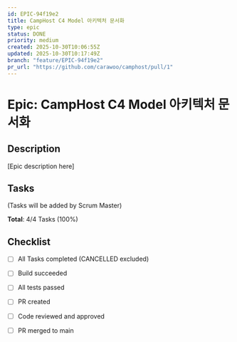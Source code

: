 ```yaml
---
id: EPIC-94f19e2
title: CampHost C4 Model 아키텍처 문서화
type: epic
status: DONE
priority: medium
created: 2025-10-30T10:06:55Z
updated: 2025-10-30T10:17:49Z
branch: "feature/EPIC-94f19e2"
pr_url: "https://github.com/carawoo/camphost/pull/1"
---
```


# Epic: CampHost C4 Model 아키텍처 문서화

## Description

[Epic description here]

## Tasks

(Tasks will be added by Scrum Master)

**Total**: 4/4 Tasks (100%)

## Checklist

- [ ] All Tasks completed (CANCELLED excluded)
- [ ] Build succeeded
- [ ] All tests passed
- [ ] PR created
- [ ] Code reviewed and approved
- [ ] PR merged to main

